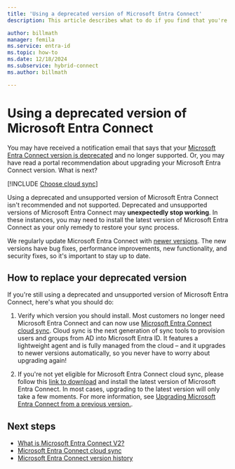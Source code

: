 ```yaml
---
title: 'Using a deprecated version of Microsoft Entra Connect'
description: This article describes what to do if you find that you're running a deprecated version.

author: billmath
manager: femila
ms.service: entra-id
ms.topic: how-to
ms.date: 12/18/2024
ms.subservice: hybrid-connect
ms.author: billmath

---
```





# Using a deprecated version of Microsoft Entra Connect

You may have received a notification email that says that your [Microsoft Entra Connect version is deprecated](whatis-azure-ad-connect-v2.md) and no longer supported.  Or, you may have read a portal recommendation about upgrading your Microsoft Entra Connect version. What is next?

[!INCLUDE [Choose cloud sync](~/includes/choose-cloud-sync.md)]

Using a deprecated and unsupported version of Microsoft Entra Connect isn't recommended and not supported. Deprecated and unsupported versions of Microsoft Entra Connect may **unexpectedly stop working**.  In these instances, you may need to install the latest version of Microsoft Entra Connect as your only remedy to restore your sync process. 

We regularly update Microsoft Entra Connect with [newer versions](reference-connect-version-history.md). The new versions have bug fixes, performance improvements, new functionality, and security fixes, so it's important to stay up to date.

## How to replace your deprecated version


If you're still using a deprecated and unsupported version of Microsoft Entra Connect, here's what you should do:

 1. Verify which version you should install. Most customers no longer need Microsoft Entra Connect and can now use [Microsoft Entra Connect cloud sync](/azure/active-directory/cloud-sync/what-is-cloud-sync). Cloud sync is the next generation of sync tools to provision users and groups from AD into Microsoft Entra ID. It features a lightweight agent and is fully managed from the cloud – and it upgrades to newer versions automatically, so you never have to worry about upgrading again! 

 2. If you're not yet eligible for Microsoft Entra Connect cloud sync, please follow this [link to download](https://www.microsoft.com/download/details.aspx?id=47594) and install the latest version of Microsoft Entra Connect. In most cases, upgrading to the latest version will only take a few moments. For more information, see [Upgrading Microsoft Entra Connect from a previous version.](how-to-upgrade-previous-version.md).


## Next steps

- [What is Microsoft Entra Connect V2?](whatis-azure-ad-connect-v2.md)
- [Microsoft Entra Connect cloud sync](/azure/active-directory/cloud-sync/what-is-cloud-sync)
- [Microsoft Entra Connect version history](reference-connect-version-history.md)
